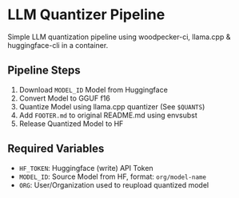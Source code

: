 # LLM Quantizer Pipeline

Simple LLM quantization pipeline using woodpecker-ci, llama.cpp & huggingface-cli in a container. 

## Pipeline Steps
  1. Download `MODEL_ID` Model from Huggingface
  2. Convert Model to GGUF f16
  3. Quantize Model using llama.cpp quantizer (See `$QUANTS`)
  4. Add `FOOTER.md` to original README.md using envsubst
  5. Release Quantized Model to HF

## Required Variables
  - `HF_TOKEN`: Huggingface (write) API Token
  - `MODEL_ID`: Source Model from HF, format: `org/model-name`
  - `ORG`: User/Organization used to reupload quantized model

